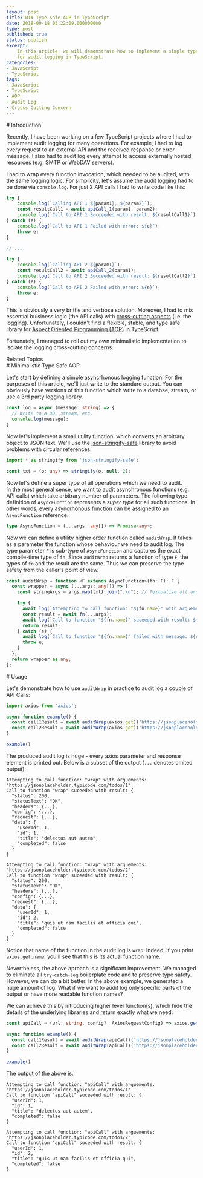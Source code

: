 ```yaml
---
layout: post
title: DIY Type Safe AOP in TypeScript
date: 2018-09-18 05:22:09.000000000
type: post
published: true
status: publish
excerpt: 
    In this article, we will demonstrate how to implement a simple type safe utility function 
    for audit logging in TypeScript.  
categories:
- JavaScript
- TypeScript
tags:
- JavaScript
- TypeScript
- AOP
- Audit Log
- Crosss Cutting Concern
---
```


<div id='introduction'/>
# Introduction

Recently, I have been working on a few TypeScript projects where I had to implement audit logging
for many opeartions. For example, I had to log every request to an external API and the received response or error message.
I also had to audit log every attempt to access externally hosted resources (e.g. SMTP or WebDAV servers).

I had to wrap every function invocation, which needed to be audited, with the same logging logic.
For simplicity, let's assume the audit logging had to be done via `console.log`. 
For just 2 API calls I had to write code like this:


```typescript
try {
    console.log(`Calling API 1 ${param1}, ${param2}`);
    const resultCall1 = await apiCall_1(param1, param2);
    console.log(`Call to API 1 Succeeded with result: ${resultCall1}`);
} catch (e) {
    console.log(`Call to API 1 Failed with error: ${e}`);
    throw e;
}

// ....

try {
    console.log(`Calling API 2 ${param1}`);
    const resultCall2 = await apiCall_2(param1);
    console.log(`Call to API 2 Succeeded with result: ${resultCall2}`);
} catch (e) {
    console.log(`Call to API 2 Failed with error: ${e}`);
    throw e;
}
```

This is obviously a very brittle and verbose solution. Moreover, I had to mix essential buisiness logic (the API calls)
with [cross-cutting aspects](https://en.wikipedia.org/wiki/Aspect_(computer_programming)) (i.e. the logging). 
Unfortunately, I couldn't find a flexible, stable, and type safe library for 
[Aspect Oriented Programming (AOP)](https://en.wikipedia.org/wiki/Aspect-oriented_programming) in TypeScript.

Fortunately, I managed to roll out my own minimalistic implementation to isolate the logging cross-cutting concerns.

<div class="mid-page-ads in-body-ads ad-secion">
    <div class="ad-header ad-header-body">Related Topics</div>
    <script id="mNCC" language="javascript">
        if (window.innerWidth >= 1024) {
          medianet_width = "600";
          medianet_height = "250";
          medianet_crid = "459711728";
        } else {
          medianet_width=Math.min(250, window.innerWidth).toString();
          medianet_height = "250";
          medianet_crid = "318234500";
        }
        medianet_versionId = "3111299"; 
      </script>
    <script src="//contextual.media.net/nmedianet.js?cid=8CU4WBM36"></script>
</div>


<div id='implementation'/>
# Minimalistic Type Safe AOP

Let's start by defining a simple asyncrhonous logging function. For the purposes of this article, we'll just write to the standard output.
You can obviously have versions of this function which write to a databse, stream, or use a 3rd party logging library.

```typescript
const log = async (message: string) => {
  // Write to a DB, stream, etc.
  console.log(message);
}
```

Now let's implement a small utility function, which converts an arbitrary object to JSON text.
We'll use the [json-stringify-safe](https://www.npmjs.com/package/json-stringify-safe) library to avoid
problems with circular references.

```typescript
import * as stringify from 'json-stringify-safe';

const txt = (o: any) => stringify(o, null, 2);
```


Now let's define a super type of all operations which we need to audit.  
In the most general sense, we want to audit asynchronous functions (e.g. API calls) which take
arbitrary number of parameters. The following type definition of `AsyncFunction` represents a *super type*
for all such functions. In other words, every asyncrhonous function can be assigned to an `AsyncFunction` reference.

```typescript
type AsyncFunction = (...args: any[]) => Promise<any>;
```

Now we can define a utility higher order function called `auditWrap`. 
It takes as a parameter the function whose behaviour we need to audit log.
The type parameter `F` is sub-type of `AsyncFunction` and captures the exact 
compile-time type of `fn`. Since `auditWrap` returns a function of type `F`, the types
of `fn` and the result are the same. Thus we can preserve the type safety from the caller's point of view.


```typescript
const auditWrap = function <F extends AsyncFunction>(fn: F): F {
  const wrapper = async (...args: any[]) => {
    const stringArgs = args.map(txt).join(",\n"); // Textualize all arguements

    try {
      await log(`Attempting to call function: "${fn.name}" with arguements: ${stringArgs}`);
      const result = await fn(...args);
      await log(`Call to function "${fn.name}" suceeded with result: ${txt(result)}`);
      return result;
    } catch (e) {
      await log(`Call to function "${fn.name}" failed with message: ${e.message}, Details: \n${txt(e)}`);
      throw e;
    }
  };
  return wrapper as any;
};
```


<div id='usage'/>
# Usage

Let's demonstrate how to use `auditWrap` in practice to audit log a couple of API Calls:

```typescript
import axios from 'axios';

async function example() {
  const call1Result = await auditWrap(axios.get)('https://jsonplaceholder.typicode.com/todos/1');
  const call2Result = await auditWrap(axios.get)('https://jsonplaceholder.typicode.com/todos/2');
}

example()
```

The produced audit log is huge - every axios parameter and response element is printed out. Below is a subset of the output
(`...` denotes omited output):

```
Attempting to call function: "wrap" with arguements: "https://jsonplaceholder.typicode.com/todos/1"
Call to function "wrap" suceeded with result: {
  "status": 200,
  "statusText": "OK",
  "headers": {...},
  "config": {...},
  "request": {...},
  "data": {
    "userId": 1,
    "id": 1,
    "title": "delectus aut autem",
    "completed": false
  }
}

Attempting to call function: "wrap" with arguements: "https://jsonplaceholder.typicode.com/todos/2"
Call to function "wrap" suceeded with result: {
  "status": 200,
  "statusText": "OK",
  "headers": {...},
  "config": {...},
  "request": {...},
  "data": {
    "userId": 1,
    "id": 2,
    "title": "quis ut nam facilis et officia qui",
    "completed": false
  }
}
```

Notice that name of the function in the audit log is `wrap`. Indeed, if you print `axios.get.name`, you'll see that this is its actual
function name.

Nevertheless, the above aproach is a significant improvement. We managed to eliminate all `try`-`catch`-`log` boilerplate code and to preserve type safety.
However, we can do a bit better. In the above example, we generated a huge amount of log. What if we want to audit log
only specific parts of the output or have more readable function names? 

We can achieve this by introducing higher level function(s), which hide the details of the underlying libraries and return
exactly what we need:

```typescript
const apiCall = (url: string, config?: AxiosRequestConfig) => axios.get(url, config).then(d => d.data)

async function example() {
  const call1Result = await auditWrap(apiCall)('https://jsonplaceholder.typicode.com/todos/1');
  const call2Result = await auditWrap(apiCall)('https://jsonplaceholder.typicode.com/todos/2');
}

example()
```

The output of the above is:

```
Attempting to call function: "apiCall" with arguements: "https://jsonplaceholder.typicode.com/todos/1"
Call to function "apiCall" suceeded with result: {
  "userId": 1,
  "id": 1,
  "title": "delectus aut autem",
  "completed": false
}

Attempting to call function: "apiCall" with arguements: "https://jsonplaceholder.typicode.com/todos/2"
Call to function "apiCall" suceeded with result: {
  "userId": 1,
  "id": 2,
  "title": "quis ut nam facilis et officia qui",
  "completed": false
}
```



